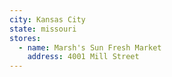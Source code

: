 ```yaml
---
city: Kansas City
state: missouri
stores:
  - name: Marsh's Sun Fresh Market
    address: 4001 Mill Street
---
```

